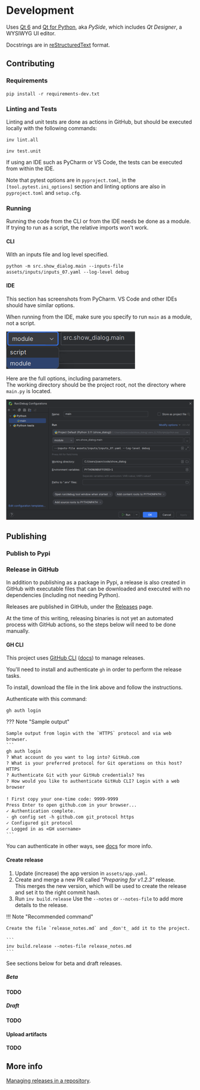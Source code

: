 # Development
Uses [Qt 6](https://www.qt.io) and [Qt for Python](https://wiki.qt.io/Qt_for_Python), aka _PySide_,
which includes _Qt Designer_, a WYSIWYG UI editor.

Docstrings are in [reStructuredText](https://docutils.sourceforge.io/rst.html) format.

## Contributing
### Requirements
```
pip install -r requirements-dev.txt
```

### Linting and Tests
Linting and unit tests are done as actions in GitHub, but should be executed locally with the
following commands:
```
inv lint.all
```
```
inv test.unit
```
If using an IDE such as PyCharm or VS Code, the tests can be executed from within the IDE.

Note that pytest options are in `pyproject.toml`, in the `[tool.pytest.ini_options]` section and
linting options are also in `pyproject.toml` and `setup.cfg`.

### Running
Running the code from the CLI or from the IDE needs be done as a module.  
If trying to run as a script, the relative imports won't work.

#### CLI
With an inputs file and log level specified.
```
python -m src.show_dialog.main --inputs-file assets/inputs/inputs_07.yaml --log-level debug
```

#### IDE
This section has screenshots from PyCharm. VS Code and other IDEs should have similar options.

When running from the IDE, make sure you specify to run `main` as a module, not a script.

![Module](images/run_main_module.png)

Here are the full options, including parameters.  
The working directory should be the project root, not the directory where `main.py` is located.

![Main](images/run_main_config.png)

## Publishing
### Publish to Pypi

### Release in GitHub
In addition to publishing as a package in Pypi, a release is also created in GitHub with executable
files that can be downloaded and executed with no dependencies (including not needing Python).

Releases are published in GitHub, under the
[Releases](https://github.com/joaonc/show_dialog/releases) page.

At the time of this writing, releasing binaries is not yet an automated process with GitHub actions,
so the steps below will need to be done manually.

#### GH CLI
This project uses [GitHub CLI](https://cli.github.com/) ([docs](https://cli.github.com/manual/))
to manage releases.

You'll need to install and authenticate `gh` in order to perform the release tasks.

To install, download the file in the link above and follow the instructions.

Authenticate with this command:
```
gh auth login
```

??? Note "Sample output"

    Sample output from login with the `HTTPS` protocol and via web browser.
    ```
    gh auth login
    ? What account do you want to log into? GitHub.com
    ? What is your preferred protocol for Git operations on this host? HTTPS
    ? Authenticate Git with your GitHub credentials? Yes
    ? How would you like to authenticate GitHub CLI? Login with a web browser

    ! First copy your one-time code: 9999-9999
    Press Enter to open github.com in your browser... 
    ✓ Authentication complete.
    - gh config set -h github.com git_protocol https
    ✓ Configured git protocol
    ✓ Logged in as <GH username>
    ```

You can authenticate in other ways, see
[docs](https://cli.github.com/manual/gh_auth_login) for more info.

#### Create release
1. Update (increase) the app version in `assets/app.yaml`.
2. Create and merge a new PR called _"Preparing for v1.2.3"_ release.  
   This merges the new version, which will be used to create the release and set it to the right
   commit hash.
3. Run `inv build.release`
   Use the `--notes` or `--notes-file` to add more details to the release.  

!!! Note "Recommended command"

    Create the file `release_notes.md` and _don't_ add it to the project.

    ```
    inv build.release --notes-file release_notes.md
    ```

See sections below for beta and draft releases.

##### Beta
**TODO**

##### Draft
**TODO**

#### Upload artifacts
**TODO**

## More info
[Managing releases in a repository](https://docs.github.com/en/repositories/releasing-projects-on-github/managing-releases-in-a-repository).
